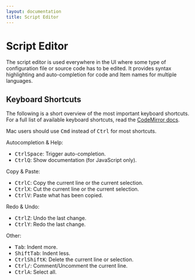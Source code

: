 ```yaml
---
layout: documentation
title: Script Editor
---
```


# Script Editor

<!-- START MAINUI SIDEBAR DOC - DO NOT REMOVE -->
The script editor is used everywhere in the UI where some type of configuration file or source code has to be edited.
It provides syntax highlighting and auto-completion for code and Item names for multiple languages.

## Keyboard Shortcuts

The following is a short overview of the most important keyboard shortcuts.
For a full list of available keyboard shortcuts, read the [CodeMirror docs](https://codemirror.net/5/doc/manual.html#commands).

Mac users should use <kbd>Cmd</kbd> instead of <kbd>Ctrl</kbd> for most shortcuts.

Autocompletion & Help:

- <kbd>Ctrl</kbd><kbd>Space</kbd>: Trigger auto-completion.
- <kbd>Ctrl</kbd><kbd>Q</kbd>: Show documentation (for JavaScript only).

Copy & Paste:

- <kbd>Ctrl</kbd><kbd>C</kbd>: Copy the current line or the current selection.
- <kbd>Ctrl</kbd><kbd>X</kbd>: Cut the current line or the current selection.
- <kbd>Ctrl</kbd><kbd>V</kbd>: Paste what has been copied.

Redo & Undo:

- <kbd>Ctrl</kbd><kbd>Z</kbd>: Undo the last change.
- <kbd>Ctrl</kbd><kbd>Y</kbd>: Redo the last change.

Other:

- <kbd>Tab</kbd>: Indent more.
- <kbd>Shift</kbd><kbd>Tab</kbd>: Indent less.
- <kbd>Ctrl</kbd><kbd>Shift</kbd><kbd>K</kbd>: Delete the current line or selection.
- <kbd>Ctrl</kbd><kbd>/</kbd>: Comment/Uncomment the current line.
- <kbd>Ctrl</kbd><kbd>A</kbd>: Select all.
<!-- END MAINUI SIDEBAR DOC - DO NOT REMOVE -->
